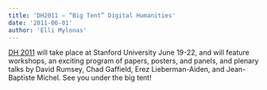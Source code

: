 ```yaml
---
title: 'DH2011 – “Big Tent” Digital Humanities'
date: '2011-06-01'
author: 'Elli Mylonas'
---
```

[DH 2011](https://dh2011.stanford.edu/) will take place at Stanford University June 19-22, and will feature workshops, an exciting program of papers, posters, and panels, and plenary talks by David Rumsey, Chad Gaffield, Erez Lieberman-Aiden, and Jean-Baptiste Michel. See you under the big tent!
